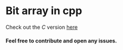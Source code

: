 # Bit array in cpp

Check out the *C* version [here](https://github.com/Subhash3/bit-arrays-in-c)

#### Feel free to contribute and open any issues.